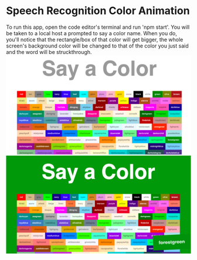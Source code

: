 # Speech Recognition Color Animation

To run this app, open the code editor's terminal and run 'npm start'. You will be taken to a local host a prompted to say a color name. When you do, you'll notice that the rectangle/box of that color will get bigger, the whole screen's background color will be changed to that of the color you just said and the word will be struckthrough.
<img src="Screen Shot 2022-02-21 at 18.01.39.png" />
<img src="Screen Shot 2022-02-21 at 18.01.40 1.png" />
